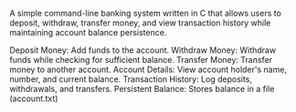A simple command-line banking system written in C that allows users to deposit, withdraw, transfer money, and view transaction history while maintaining account balance persistence.

Deposit Money: Add funds to the account.
Withdraw Money: Withdraw funds while checking for sufficient balance.
Transfer Money: Transfer money to another account.
Account Details: View account holder's name, number, and current balance.
Transaction History: Log deposits, withdrawals, and transfers.
Persistent Balance: Stores balance in a file (account.txt)
